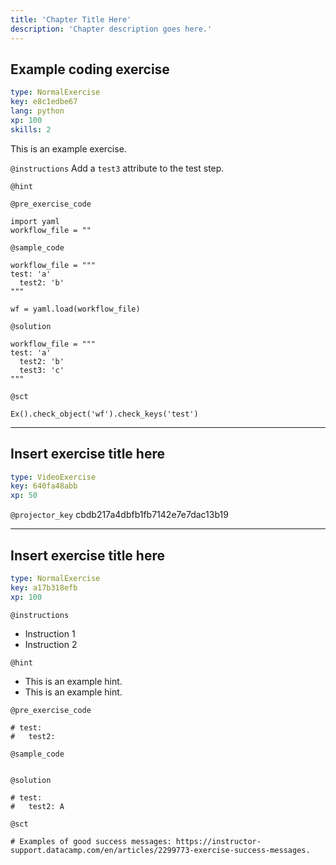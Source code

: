 ```yaml
---
title: 'Chapter Title Here'
description: 'Chapter description goes here.'
---
```


## Example coding exercise

```yaml
type: NormalExercise
key: e8c1edbe67
lang: python
xp: 100
skills: 2
```

This is an example exercise.

`@instructions`
Add a `test3` attribute to the test step.

`@hint`


`@pre_exercise_code`
```{python}
import yaml
workflow_file = ""
```

`@sample_code`
```{python}
workflow_file = """
test: 'a'
  test2: 'b'
"""

wf = yaml.load(workflow_file)

```

`@solution`
```{python}
workflow_file = """
test: 'a'
  test2: 'b'
  test3: 'c'
"""
```

`@sct`
```{python}
Ex().check_object('wf').check_keys('test')
```

---

## Insert exercise title here

```yaml
type: VideoExercise
key: 640fa48abb
xp: 50
```

`@projector_key`
cbdb217a4dbfb1fb7142e7e7dac13b19

---

## Insert exercise title here

```yaml
type: NormalExercise
key: a17b318efb
xp: 100
```

<!-- Guidelines for contexts: https://instructor-support.datacamp.com/en/articles/2375526-course-coding-exercises. -->

`@instructions`
<!-- Guidelines for instructions https://instructor-support.datacamp.com/en/articles/2375526-course-coding-exercises. -->
- Instruction 1
- Instruction 2

`@hint`
<!-- Examples of good hints: https://instructor-support.datacamp.com/en/articles/2379164-hints-best-practices. -->
- This is an example hint.
- This is an example hint.

`@pre_exercise_code`
```{python}
# test:
#   test2:
```

`@sample_code`
```{python}

```

`@solution`
```{python}
# test:
#   test2: A
```

`@sct`
```{python}
# Examples of good success messages: https://instructor-support.datacamp.com/en/articles/2299773-exercise-success-messages.
```
